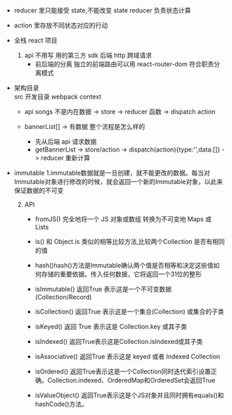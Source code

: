 - reducer 里只能接受 state,不能改变 state  reducer 负责状态计算
- action 里存放不同状态对应的行动


- 全栈 react 项目
    1. api 不用写 用的第三方 sdk 后端
        http 跨域请求
        - 前后端的分离
            独立的前端路由可以用
            react-router-dom 
            符合职责分离模式
        
- 架构目录  
    src 开发目录 webpack context
    - api
        songs 不是内在数据 -> store -> reducer 函数
        -> dispatch action
    
    - bannerList[] -> 有数据 整个流程是怎么样的 
        - 先从后端 api 请求数据
        - getBannerList -> store/action -> dispatch(action){type:'',data:[]} -> reducer 重新计算

    
- immutable
    1.immutable数据就是一旦创建，就不能更改的数据。每当对Immutable对象进行修改的时候，就会返回一个新的Immutable对象，以此来保证数据的不可变
    
    2. API
        - fromJS() 完全地将一个 JS 对象或数组 转换为不可变地 Maps 或 Lists

        - is() 和 Object.is 类似的相等比较方法,比较两个Collection 是否有相同的值

        - hash()hash()方法是Immutable确认两个值是否相等和决定这些值如何存储的重要依据。传入任何数据，它将返回一个31位的整形

        - isImmutable() 返回True 表示这是一个不可变数据(Collection/Record)

        - isCollection() 返回True 表示这是一个集合(Collection) 或集合的子类

        - isKeyed() 返回 True 表示这是 Collection.key 或其子类

        - isIndexed() 返回True表示这是Collection.isIndexed或其子类

        - isAssociative() 返回True 表示这是 keyed 或者 Indexed Collection

        - isOrdered() 返回True表示这是一个Collection同时迭代索引设置正确。Collection.indexed、OrderedMap和OrderedSet会返回True
        
        - isValueObject() 返回True表示这是个JS对象并且同时拥有equals()和hashCode()方法。

